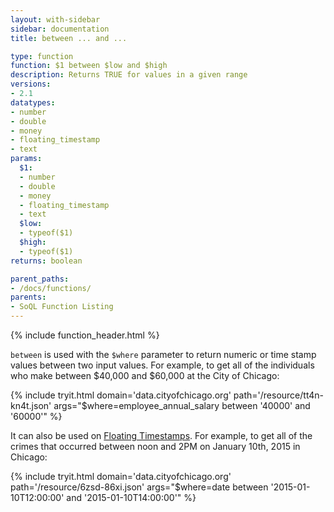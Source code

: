 ```yaml
---
layout: with-sidebar
sidebar: documentation
title: between ... and ...

type: function
function: $1 between $low and $high
description: Returns TRUE for values in a given range 
versions:
- 2.1
datatypes:
- number
- double
- money
- floating_timestamp
- text
params:
  $1:
  - number
  - double
  - money
  - floating_timestamp
  - text
  $low:
  - typeof($1)
  $high:
  - typeof($1)
returns: boolean

parent_paths: 
- /docs/functions/
parents: 
- SoQL Function Listing 
---
```


{% include function_header.html %}

`between` is used with the `$where` parameter to return numeric or time stamp values between two input values. For example, to get all of the individuals who make between $40,000 and $60,000 at the City of Chicago:

{% include tryit.html domain='data.cityofchicago.org' path='/resource/tt4n-kn4t.json' args="$where=employee_annual_salary between '40000' and '60000'" %}

It can also be used on [Floating Timestamps](/docs/datatypes/floating_timestamp.html). For example, to get all of the crimes that occurred between noon and 2PM on January 10th, 2015 in Chicago:

{% include tryit.html domain='data.cityofchicago.org' path='/resource/6zsd-86xi.json' args="$where=date between '2015-01-10T12:00:00' and '2015-01-10T14:00:00'" %}
